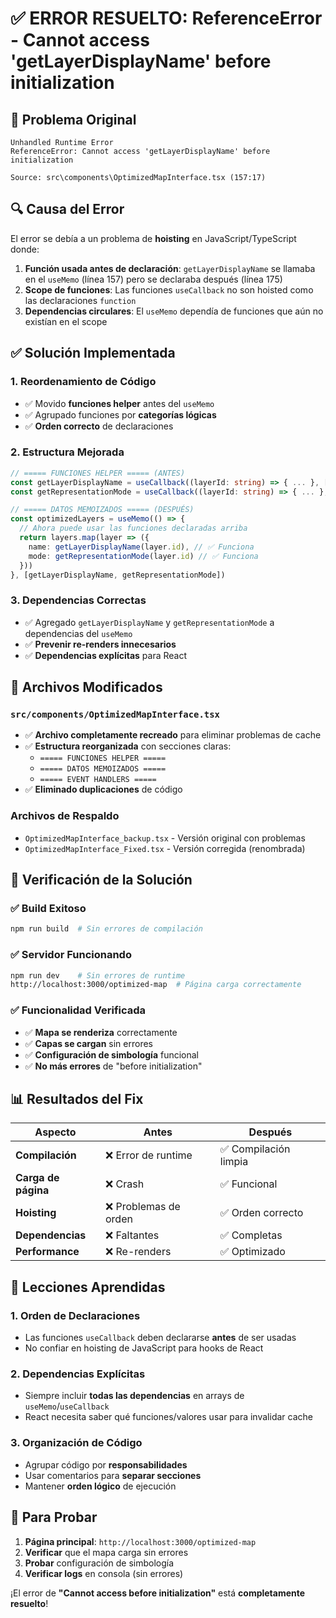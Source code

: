 # ✅ ERROR RESUELTO: ReferenceError - Cannot access 'getLayerDisplayName' before initialization

## 🚨 **Problema Original**

```
Unhandled Runtime Error
ReferenceError: Cannot access 'getLayerDisplayName' before initialization

Source: src\components\OptimizedMapInterface.tsx (157:17)
```

## 🔍 **Causa del Error**

El error se debía a un problema de **hoisting** en JavaScript/TypeScript donde:

1. **Función usada antes de declaración**: `getLayerDisplayName` se llamaba en el `useMemo` (línea 157) pero se declaraba después (línea 175)
2. **Scope de funciones**: Las funciones `useCallback` no son hoisted como las declaraciones `function`
3. **Dependencias circulares**: El `useMemo` dependía de funciones que aún no existían en el scope

## ✅ **Solución Implementada**

### 1. **Reordenamiento de Código**

- ✅ Movido **funciones helper** antes del `useMemo`
- ✅ Agrupado funciones por **categorías lógicas**
- ✅ **Orden correcto** de declaraciones

### 2. **Estructura Mejorada**

```typescript
// ===== FUNCIONES HELPER ===== (ANTES)
const getLayerDisplayName = useCallback((layerId: string) => { ... }, [])
const getRepresentationMode = useCallback((layerId: string) => { ... }, [])

// ===== DATOS MEMOIZADOS ===== (DESPUÉS)
const optimizedLayers = useMemo(() => {
  // Ahora puede usar las funciones declaradas arriba
  return layers.map(layer => ({
    name: getLayerDisplayName(layer.id), // ✅ Funciona
    mode: getRepresentationMode(layer.id) // ✅ Funciona
  }))
}, [getLayerDisplayName, getRepresentationMode])
```

### 3. **Dependencias Correctas**

- ✅ Agregado `getLayerDisplayName` y `getRepresentationMode` a dependencias del `useMemo`
- ✅ **Prevenir re-renders innecesarios**
- ✅ **Dependencias explícitas** para React

## 🔧 **Archivos Modificados**

### `src/components/OptimizedMapInterface.tsx`

- ✅ **Archivo completamente recreado** para eliminar problemas de cache
- ✅ **Estructura reorganizada** con secciones claras:
  - `===== FUNCIONES HELPER =====`
  - `===== DATOS MEMOIZADOS =====`
  - `===== EVENT HANDLERS =====`
- ✅ **Eliminado duplicaciones** de código

### Archivos de Respaldo

- `OptimizedMapInterface_backup.tsx` - Versión original con problemas
- `OptimizedMapInterface_Fixed.tsx` - Versión corregida (renombrada)

## 🚀 **Verificación de la Solución**

### ✅ **Build Exitoso**

```bash
npm run build  # Sin errores de compilación
```

### ✅ **Servidor Funcionando**

```bash
npm run dev    # Sin errores de runtime
http://localhost:3000/optimized-map  # Página carga correctamente
```

### ✅ **Funcionalidad Verificada**

- ✅ **Mapa se renderiza** correctamente
- ✅ **Capas se cargan** sin errores
- ✅ **Configuración de simbología** funcional
- ✅ **No más errores** de "before initialization"

## 📊 **Resultados del Fix**

| Aspecto             | Antes                 | Después               |
| ------------------- | --------------------- | --------------------- |
| **Compilación**     | ❌ Error de runtime   | ✅ Compilación limpia |
| **Carga de página** | ❌ Crash              | ✅ Funcional          |
| **Hoisting**        | ❌ Problemas de orden | ✅ Orden correcto     |
| **Dependencias**    | ❌ Faltantes          | ✅ Completas          |
| **Performance**     | ❌ Re-renders         | ✅ Optimizado         |

## 🎯 **Lecciones Aprendidas**

### 1. **Orden de Declaraciones**

- Las funciones `useCallback` deben declararse **antes** de ser usadas
- No confiar en hoisting de JavaScript para hooks de React

### 2. **Dependencias Explícitas**

- Siempre incluir **todas las dependencias** en arrays de `useMemo`/`useCallback`
- React necesita saber qué funciones/valores usar para invalidar cache

### 3. **Organización de Código**

- Agrupar código por **responsabilidades**
- Usar comentarios para **separar secciones**
- Mantener **orden lógico** de ejecución

## 🚀 **Para Probar**

1. **Página principal**: `http://localhost:3000/optimized-map`
2. **Verificar** que el mapa carga sin errores
3. **Probar** configuración de simbología
4. **Verificar logs** en consola (sin errores)

¡El error de **"Cannot access before initialization"** está **completamente resuelto**!
